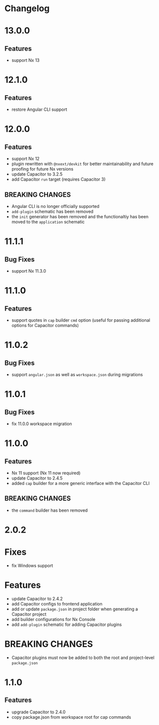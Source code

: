 # Changelog

# 13.0.0

## Features

- support Nx 13

# 12.1.0

## Features

- restore Angular CLI support

# 12.0.0

## Features

- support Nx 12
- plugin rewritten with `@nxext/devkit` for better maintainability and future proofing for future Nx versions
- update Capacitor to 3.2.5
- add Capacitor `run` target (requires Capacitor 3)

## BREAKING CHANGES

- Angular CLI is no longer officially supported
- `add-plugin` schematic has been removed
- the `init` generator has been removed and the functionaltiy has been moved to the `application` schematic

# 11.1.1

## Bug Fixes

- support Nx 11.3.0

# 11.1.0

## Features

- support quotes in `cap` builder `cmd` option (useful for passing additional options for Capacitor commands)

# 11.0.2

## Bug Fixes

- support `angular.json` as well as `workspace.json` during migrations

# 11.0.1

## Bug Fixes

- fix 11.0.0 workspace migration

# 11.0.0

## Features

- Nx 11 support (Nx 11 now required)
- update Capacitor to 2.4.5
- added `cap` builder for a more generic interface with the Capacitor CLI

## BREAKING CHANGES

- the `command` builder has been removed

# 2.0.2

# Fixes

- fix Windows support

# Features

- update Capacitor to 2.4.2
- add Capacitor configs to frontend application
- add or update `package.json` in project folder when generating a Capacitor project
- add builder configurations for Nx Console
- add `add-plugin` schematic for adding Capacitor plugins

# BREAKING CHANGES

- Capacitor plugins must now be added to both the root and project-level `package.json`

# 1.1.0

## Features

- upgrade Capacitor to 2.4.0
- copy package.json from workspace root for cap commands
